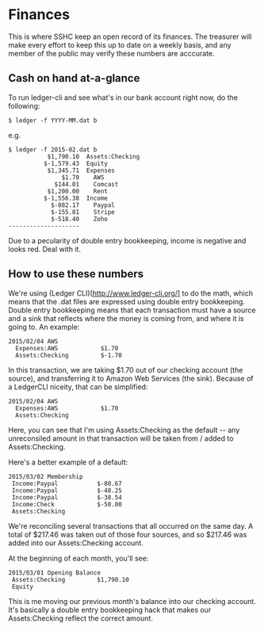 # Finances
This is where SSHC keep an open record of its finances. The treasurer will make every effort to keep this up to date on a weekly basis, and any member of the public may verify these numbers are acccurate.

## Cash on hand at-a-glance

To run ledger-cli and see what's in our bank account right now, do the following:

    $ ledger -f YYYY-MM.dat b

e.g.

    $ ledger -f 2015-02.dat b
               $1,790.10  Assets:Checking
              $-1,579.43  Equity
               $1,345.71  Expenses
                   $1.70    AWS
                 $144.01    Comcast
               $1,200.00    Rent
              $-1,556.38  Income
                $-882.17    Paypal
                $-155.81    Stripe
                $-518.40    Zoho
    --------------------

Due to a pecularity of double entry bookkeeping, income is negative and looks red. Deal with it.

## How to use these numbers

We're using (Ledger CLI)[http://www.ledger-cli.org/] to do the math, which means that the .dat files are expressed using double entry bookkeeping. 
Double entry bookkeeping means that each transaction must have a source and a sink that reflects where the money is coming
from, and where it is going to. An example:

    2015/02/04 AWS
      Expenses:AWS            $1.70
      Assets:Checking         $-1.70

In this transaction, we are taking $1.70 out of our checking account (the source), and transferring it to Amazon Web Services (the sink).
Because of a LedgerCLI niceity, that can be simplified:

    2015/02/04 AWS
      Expenses:AWS            $1.70
      Assets:Checking
    
Here, you can see that I'm using Assets:Checking as the default -- any unreconsiled amount in that transaction will be taken from / added to Assets:Checking.

Here's a better example of a default:

    2015/03/02 Membership
     Income:Paypal           $-80.67
     Income:Paypal           $-48.25
     Income:Paypal           $-38.54
     Income:Check            $-50.00
     Assets:Checking

We're reconciling several transactions that all occurred on the same day. A total of $217.46 was taken out of those four
sources, and so $217.46 was added into our Assets:Checking account.

At the beginning of each month, you'll see:

    2015/03/01 Opening Balance
     Assets:Checking         $1,790.10
     Equity

This is me moving our previous month's balance into our checking account. It's basically a double entry bookkeeping hack
that makes our Assets:Checking reflect the correct amount. 
